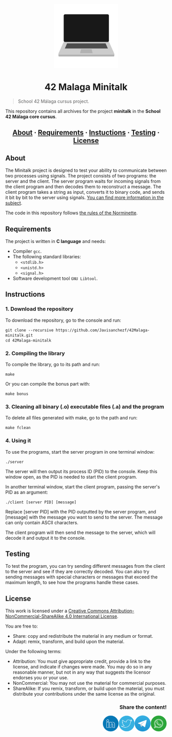 <div id="header" align = center>
  <img src="https://github.com/Javisanchezf/media/blob/main/pc-gif.webp" width="200"/>
</div>

<h1 align = center>42 Malaga Minitalk</h1>

> School 42 Málaga cursus project.

This repository contains all archives for the project __minitalk__ in the __School 42 Málaga core cursus__.

<h2 align = center>
	<a href="#about">About</a>
	<span> · </span>
	<a href="#requirements">Requirements</a>
	<span> · </span>
	<a href="#instructions">Instuctions</a>
	<span> · </span>
	<a href="#testing">Testing</a>
	<span> · </span>
	<a href="#license">License</a>
</h2>

## About

The Minitalk project is designed to test your ability to communicate between two processes using signals. The project consists of two programs: the server and the client. The server program waits for incoming signals from the client program and then decodes them to reconstruct a message. The client program takes a string as input, converts it to binary code, and sends it bit by bit to the server using signals.
[You can find more information in the subject](https://github.com/Javisanchezf/42Malaga-pdfs/blob/main/minitalk_subject.pdf).

The code in this repository follows [the rules of the Norminette](https://github.com/Javisanchezf/42Malaga-pdfs/blob/master/norme.pdf).

## Requirements
The project is written in __C language__ and needs:
- Compiler `gcc`.
-  The following  standard libraries:
	- `<stdlib.h>`
	- `<unistd.h>`
	- `<signal.h>`
- Software development tool `GNU Libtool`.

## Instructions

### 1. Download the repository

To download the repository, go to the console and run:
```
git clone --recursive https://github.com/Javisanchezf/42Malaga-minitalk.git
cd 42Malaga-minitalk
```

### 2. Compiling the library

To compile the library, go to its path and run:

```
make
```

Or you can compile the bonus part with:
```
make bonus
```

### 3. Cleaning all binary (.o) executable files (.a) and the program

To delete all files generated with make, go to the path and run:
```
make fclean
```

### 4. Using it


To use the programs, start the server program in one terminal window:

```
./server
```
The server will then output its process ID (PID) to the console. Keep this window open, as the PID is needed to start the client program.

In another terminal window, start the client program, passing the server's PID as an argument:
```
./client [server PID] [message]
```
Replace [server PID] with the PID outputted by the server program, and [message] with the message you want to send to the server. The message can only contain ASCII characters.

The client program will then send the message to the server, which will decode it and output it to the console.



## Testing
To test the program, you can try sending different messages from the client to the server and see if they are correctly decoded. You can also try sending messages with special characters or messages that exceed the maximum length, to see how the programs handle these cases.

## License
This work is licensed under a [Creative Commons Attribution-NonCommercial-ShareAlike 4.0 International License](http://creativecommons.org/licenses/by-nc-sa/4.0/).

You are free to:
* Share: copy and redistribute the material in any medium or format.
* Adapt: remix, transform, and build upon the material.

Under the following terms:
* Attribution: You must give appropriate credit, provide a link to the license, and indicate if changes were made. You may do so in any reasonable manner, but not in any way that suggests the licensor endorses you or your use.
* NonCommercial: You may not use the material for commercial purposes.
* ShareAlike: If you remix, transform, or build upon the material, you must distribute your contributions under the same license as the original.

<h3 align = right>Share the content!</h3>

[<img src="https://github.com/Javisanchezf/media/blob/main/whatsapp-icon.png" width="50" height="50" align = right></img>](https://api.whatsapp.com/send?text=Hey!%20Check%20out%20this%20cool%20repository%20I%20found%20on%20Github.%20%0ahttps://github.com/Javisanchezf/42Malaga-minitalk)
[<img src="https://github.com/Javisanchezf/media/blob/main/telegram-icon.webp" width="50" height="50" align = right></img>](https://t.me/share/url?url=https://github.com/javisanchezf/42Malaga-minitalk&text=Hey!%20Check%20out%20this%20cool%20repository%20I%20found%20on%20Github.)
[<img src="https://github.com/Javisanchezf/media/blob/main/twitter-icon.png" width="50" height="50" align = right></img>](https://twitter.com/intent/tweet?url=https://github.com/Javisanchezf/42Malaga-minitalk&text=Hey!%20Check%20out%20this%20cool%20repository%20I%20found%20on%20Github)
[<img src="https://github.com/Javisanchezf/media/blob/main/linkedin-icon.png" width="50" height="50" align = right></img>](https://www.linkedin.com/sharing/share-offsite/?url=https://github.com/javisanchezf/42Malaga-minitalk)